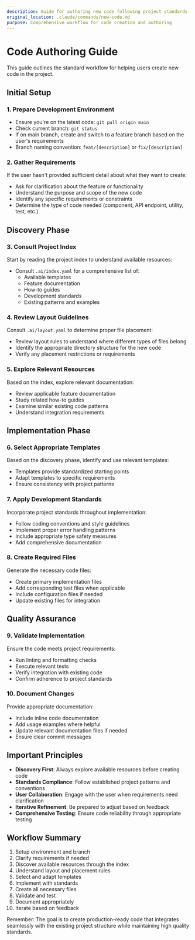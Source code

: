 ```yaml
---
description: Guide for authoring new code following project standards
original_location: .claude/commands/new-code.md
purpose: Comprehensive workflow for code creation and authoring
---
```


# Code Authoring Guide

This guide outlines the standard workflow for helping users create new code in the project.

## Initial Setup

### 1. Prepare Development Environment
- Ensure you're on the latest code: `git pull origin main`
- Check current branch: `git status`
- If on main branch, create and switch to a feature branch based on the user's requirements
- Branch naming convention: `feat/[description]` or `fix/[description]`

### 2. Gather Requirements
If the user hasn't provided sufficient detail about what they want to create:
- Ask for clarification about the feature or functionality
- Understand the purpose and scope of the new code
- Identify any specific requirements or constraints
- Determine the type of code needed (component, API endpoint, utility, test, etc.)

## Discovery Phase

### 3. Consult Project Index
Start by reading the project index to understand available resources:
- Consult `.ai/index.yaml` for a comprehensive list of:
  - Available templates
  - Feature documentation
  - How-to guides
  - Development standards
  - Existing patterns and examples

### 4. Review Layout Guidelines
Consult `.ai/layout.yaml` to determine proper file placement:
- Review layout rules to understand where different types of files belong
- Identify the appropriate directory structure for the new code
- Verify any placement restrictions or requirements

### 5. Explore Relevant Resources
Based on the index, explore relevant documentation:
- Review applicable feature documentation
- Study related how-to guides
- Examine similar existing code patterns
- Understand integration requirements

## Implementation Phase

### 6. Select Appropriate Templates
Based on the discovery phase, identify and use relevant templates:
- Templates provide standardized starting points
- Adapt templates to specific requirements
- Ensure consistency with project patterns

### 7. Apply Development Standards
Incorporate project standards throughout implementation:
- Follow coding conventions and style guidelines
- Implement proper error handling patterns
- Include appropriate type safety measures
- Add comprehensive documentation

### 8. Create Required Files
Generate the necessary code files:
- Create primary implementation files
- Add corresponding test files when applicable
- Include configuration files if needed
- Update existing files for integration

## Quality Assurance

### 9. Validate Implementation
Ensure the code meets project requirements:
- Run linting and formatting checks
- Execute relevant tests
- Verify integration with existing code
- Confirm adherence to project standards

### 10. Document Changes
Provide appropriate documentation:
- Include inline code documentation
- Add usage examples where helpful
- Update relevant documentation files if needed
- Ensure clear commit messages

## Important Principles

- **Discovery First**: Always explore available resources before creating code
- **Standards Compliance**: Follow established project patterns and conventions
- **User Collaboration**: Engage with the user when requirements need clarification
- **Iterative Refinement**: Be prepared to adjust based on feedback
- **Comprehensive Testing**: Ensure code reliability through appropriate testing

## Workflow Summary

1. Setup environment and branch
2. Clarify requirements if needed
3. Discover available resources through the index
4. Understand layout and placement rules
5. Select and adapt templates
6. Implement with standards
7. Create all necessary files
8. Validate and test
9. Document appropriately
10. Iterate based on feedback

Remember: The goal is to create production-ready code that integrates seamlessly with the existing project structure while maintaining high quality standards.